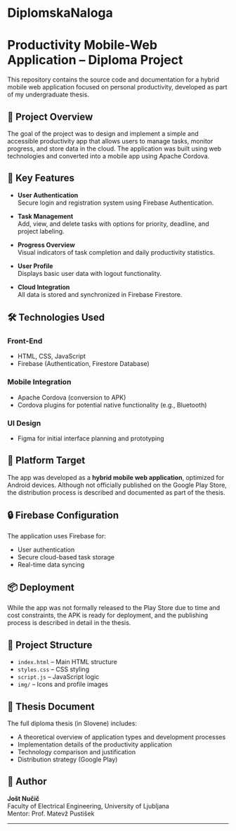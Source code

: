 # DiplomskaNaloga

# Productivity Mobile-Web Application – Diploma Project

This repository contains the source code and documentation for a hybrid mobile web application focused on personal productivity, developed as part of my undergraduate thesis.

## 📌 Project Overview

The goal of the project was to design and implement a simple and accessible productivity app that allows users to manage tasks, monitor progress, and store data in the cloud. The application was built using web technologies and converted into a mobile app using Apache Cordova.

## 🎯 Key Features

- **User Authentication**  
  Secure login and registration system using Firebase Authentication.

- **Task Management**  
  Add, view, and delete tasks with options for priority, deadline, and project labeling.

- **Progress Overview**  
  Visual indicators of task completion and daily productivity statistics.

- **User Profile**  
  Displays basic user data with logout functionality.

- **Cloud Integration**  
  All data is stored and synchronized in Firebase Firestore.

## 🛠️ Technologies Used

### Front-End
- HTML, CSS, JavaScript  
- Firebase (Authentication, Firestore Database)

### Mobile Integration
- Apache Cordova (conversion to APK)  
- Cordova plugins for potential native functionality (e.g., Bluetooth)

### UI Design
- Figma for initial interface planning and prototyping

## 📱 Platform Target

The app was developed as a **hybrid mobile web application**, optimized for Android devices. Although not officially published on the Google Play Store, the distribution process is described and documented as part of the thesis.

## 🔒 Firebase Configuration

The application uses Firebase for:
- User authentication
- Secure cloud-based task storage
- Real-time data syncing

## 📦 Deployment

While the app was not formally released to the Play Store due to time and cost constraints, the APK is ready for deployment, and the publishing process is described in detail in the thesis.

## 📂 Project Structure

- `index.html` – Main HTML structure
- `styles.css` – CSS styling
- `script.js` – JavaScript logic
- `img/` – Icons and profile images


## 📄 Thesis Document

The full diploma thesis (in Slovene) includes:
- A theoretical overview of application types and development processes
- Implementation details of the productivity application
- Technology comparison and justification
- Distribution strategy (Google Play)

## 👤 Author

**Jošt Nučič**  
Faculty of Electrical Engineering, University of Ljubljana  
Mentor: Prof. Matevž Pustišek

---
